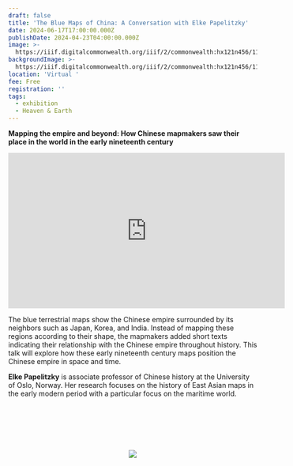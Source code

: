 ```yaml
---
draft: false
title: 'The Blue Maps of China: A Conversation with Elke Papelitzky'
date: 2024-06-17T17:00:00.000Z
publishDate: 2024-04-23T04:00:00.000Z
image: >-
  https://iiif.digitalcommonwealth.org/iiif/2/commonwealth:hx121n456/11016,6766,3143,1125/,1200/0/default.jpg
backgroundImage: >-
  https://iiif.digitalcommonwealth.org/iiif/2/commonwealth:hx121n456/11016,6766,3143,1125/,1200/0/default.jpg
location: 'Virtual '
fee: Free
registration: ''
tags:
  - exhibition
  - Heaven & Earth
---
```


**Mapping the empire and beyond: How Chinese mapmakers saw their place in the world in the early nineteenth century**

<iframe width="560" height="315" src="https://www.youtube.com/watch?v=W-IFcbZ4RB0" title="YouTube video player" frameborder="0" allow="accelerometer; autoplay; clipboard-write; encrypted-media; gyroscope; picture-in-picture; web-share" allowfullscreen></iframe>

The blue terrestrial maps show the Chinese empire surrounded by its neighbors such as Japan, Korea, and India. Instead of mapping these regions according to their shape, the mapmakers added short texts indicating their relationship with the Chinese empire throughout history. This talk will explore how these early nineteenth century maps position the Chinese empire in space and time.

**Elke Papelitzky** is associate professor of Chinese history at the University of Oslo, Norway. Her research focuses on the history of East Asian maps in the early modern period with a particular focus on the maritime world.

<link href="https://widgets.ticketleap.com/v2/widget.css" media="screen" rel="stylesheet" type="text/css" /><script src="https://widgets.ticketleap.com/v2/widget.js" type="text/javascript"></script><div id="tl-widget-wrapper-b91e2165-9489-4398-82a7-dbfd17adc657"><script type="text/javascript">tl_widget.update_widget("https://bplmaps.ticketleap.com/widget/v2/", "b91e2165-9489-4398-82a7-dbfd17adc657", "events=remote-talk-with-elke-papelitzky&accent_color=#1a1a34");</script><!--[if IE 6]><div style="display:none"><![endif]--><div style="width: 100%; display: table; height: 200px;"><div style="display: table-cell; vertical-align: middle; text-align: center;"><img src="https://widgets.ticketleap.com/v2/loading.gif" /></div></div><!--[if IE 6]></div><![endif]--></div><input type="hidden" id="tl-affiliate-url-b91e2165-9489-4398-82a7-dbfd17adc657" name="tl-affiliate-url-b91e2165-9489-4398-82a7-dbfd17adc657" value="https://www.ticketleap.com/solutions/sell-tickets-online?rc=WIDGET-STO"><input type="hidden" id="tl-show-event-name-b91e2165-9489-4398-82a7-dbfd17adc657" name="tl-show-event-name-b91e2165-9489-4398-82a7-dbfd17adc657" value="true"><input type="hidden" id="tl-show-event-location-b91e2165-9489-4398-82a7-dbfd17adc657" name="tl-show-event-location-b91e2165-9489-4398-82a7-dbfd17adc657" value="true"><input type="hidden" id="tl-show-event-dates-b91e2165-9489-4398-82a7-dbfd17adc657" name="tl-show-event-dates-b91e2165-9489-4398-82a7-dbfd17adc657" value="true">
